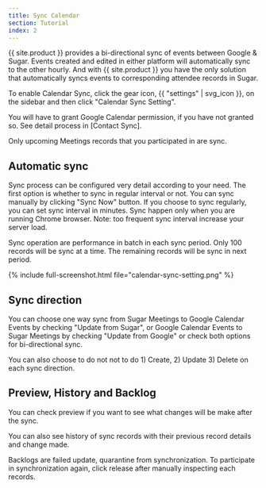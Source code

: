 ```yaml
---
title: Sync Calendar
section: Tutorial
index: 2
---
```


{{ site.product }} provides a bi-directional sync of events between Google & Sugar. Events created and edited in either platform will automatically sync to the other hourly. And with {{ site.product }} you have the only solution that automatically syncs events to corresponding attendee records in Sugar.

To enable Calendar Sync, click the gear icon, {{ "settings" | svg_icon }}, on the sidebar and then click "Calendar Sync Setting". 

You will have to grant Google Calendar permission, if you have not granted so. See detail process in [Contact Sync]. 

Only upcoming Meetings records that you participated in are sync.

## Automatic sync

Sync process can be configured very detail according to your need. The first option is whether to sync in regular interval or not. You can sync manually by clicking "Sync Now" button. If you choose to sync regularly, you can set sync interval in minutes. Sync happen only when you are running Chrome browser. Note: too frequent sync interval increase your server load.

Sync operation are performance in batch in each sync period. Only 100 records will be sync at a time. The remaining records will be sync in next period.

{% include full-screenshot.html file="calendar-sync-setting.png" %}


## Sync direction

You can choose one way sync from Sugar Meetings to Google Calendar Events by checking "Update from Sugar", or Google Calendar Events to Sugar Meetings by checking "Update from Google" or check both options for bi-directional sync.

You can also choose to do not not to do 1) Create, 2) Update 3) Delete on each sync direction. 


## Preview, History and Backlog

You can check preview if you want to see what changes will be make after the sync.

You can also see history of sync records with their previous record details and change made.

Backlogs are failed update, quarantine from synchronization. To participate in synchronization again, click release after manually inspecting each records.